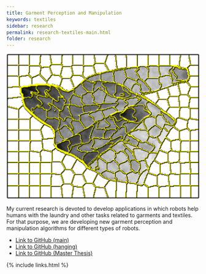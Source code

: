 ```yaml
---
title: Garment Perception and Manipulation
keywords: textiles
sidebar: research
permalink: research-textiles-main.html
folder: research
---
```


<img class="img-rounded" src="img/research/garments.png" alt="Textiles feature picture">

My current research is devoted to develop applications in which robots help humans with the laundry and other tasks related to garments and textiles. For that purpose, we are developing new garment perception and manipulation algorithms for different types of robots.

* [Link to GitHub (main)](https://github.com/roboticslab-uc3m/textiles)
* [Link to GitHub (hanging)](https://github.com/roboticslab-uc3m/textiles-hanging)
* [Link to GitHub (Master Thesis)](https://github.com/David-Estevez/master-thesis)

{% include links.html %}
